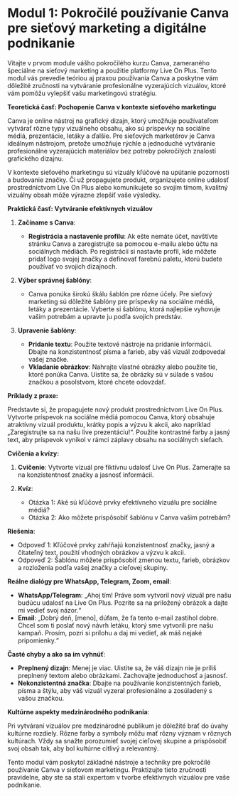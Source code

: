 # **Modul 1: Pokročilé používanie Canva pre sieťový marketing a digitálne podnikanie**

Vitajte v prvom module vášho pokročilého kurzu Canva, zameraného špeciálne na sieťový marketing a použitie platformy Live On Plus. Tento modul vás prevedie teóriou aj praxou používania Canva a poskytne vám dôležité zručnosti na vytváranie profesionálne vyzerajúcich vizuálov, ktoré vám pomôžu vylepšiť vašu marketingovú stratégiu.

**Teoretická časť: Pochopenie Canva v kontexte sieťového marketingu**

Canva je online nástroj na grafický dizajn, ktorý umožňuje používateľom vytvárať rôzne typy vizuálneho obsahu, ako sú príspevky na sociálne médiá, prezentácie, letáky a ďalšie. Pre sieťových marketérov je Canva ideálnym nástrojom, pretože umožňuje rýchle a jednoduché vytváranie profesionálne vyzerajúcich materiálov bez potreby pokročilých znalostí grafického dizajnu.

V kontexte sieťového marketingu sú vizuály kľúčové na upútanie pozornosti a budovanie značky. Či už propagujete produkt, organizujete online udalosť prostredníctvom Live On Plus alebo komunikujete so svojím tímom, kvalitný vizuálny obsah môže výrazne zlepšiť vaše výsledky.

**Praktická časť: Vytváranie efektívnych vizuálov**

1. **Začíname s Canva**:
   - **Registrácia a nastavenie profilu**: Ak ešte nemáte účet, navštívte stránku Canva a zaregistrujte sa pomocou e-mailu alebo účtu na sociálnych médiách. Po registrácii si nastavte profil, kde môžete pridať logo svojej značky a definovať farebnú paletu, ktorú budete používať vo svojich dizajnoch.

2. **Výber správnej šablóny**:
   - Canva ponúka širokú škálu šablón pre rôzne účely. Pre sieťový marketing sú dôležité šablóny pre príspevky na sociálne médiá, letáky a prezentácie. Vyberte si šablónu, ktorá najlepšie vyhovuje vašim potrebám a upravte ju podľa svojich predstáv.

3. **Upravenie šablóny**:
   - **Pridanie textu**: Použite textové nástroje na pridanie informácií. Dbajte na konzistentnosť písma a farieb, aby váš vizuál zodpovedal vašej značke.
   - **Vkladanie obrázkov**: Nahrajte vlastné obrázky alebo použite tie, ktoré ponúka Canva. Uistite sa, že obrázky sú v súlade s vašou značkou a posolstvom, ktoré chcete odovzdať.

**Príklady z praxe:**

Predstavte si, že propagujete nový produkt prostredníctvom Live On Plus. Vytvorte príspevok na sociálne médiá pomocou Canva, ktorý obsahuje atraktívny vizuál produktu, krátky popis a výzvu k akcii, ako napríklad „Zaregistrujte sa na našu live prezentáciu!“. Použite kontrastné farby a jasný text, aby príspevok vynikol v rámci záplavy obsahu na sociálnych sieťach.

**Cvičenia a kvízy:**

1. **Cvičenie**: Vytvorte vizuál pre fiktívnu udalosť Live On Plus. Zamerajte sa na konzistentnosť značky a jasnosť informácií.
   
2. **Kvíz**:
   - Otázka 1: Aké sú kľúčové prvky efektívneho vizuálu pre sociálne médiá?
   - Otázka 2: Ako môžete prispôsobiť šablónu v Canva vašim potrebám?

**Riešenia**:
   - Odpoveď 1: Kľúčové prvky zahŕňajú konzistentnosť značky, jasný a čitateľný text, použití vhodných obrázkov a výzvu k akcii.
   - Odpoveď 2: Šablónu môžete prispôsobiť zmenou textu, farieb, obrázkov a rozloženia podľa vašej značky a cieľovej skupiny.

**Reálne dialógy pre WhatsApp, Telegram, Zoom, email**:

- **WhatsApp/Telegram**: „Ahoj tím! Práve som vytvoril nový vizuál pre našu budúcu udalosť na Live On Plus. Pozrite sa na priložený obrázok a dajte mi vedieť svoj názor.“
- **Email**: „Dobrý deň, [meno], dúfam, že ťa tento e-mail zastihol dobre. Chcel som ti poslať nový návrh letáku, ktorý sme vytvorili pre našu kampaň. Prosím, pozri si prílohu a daj mi vedieť, ak máš nejaké pripomienky.“

**Časté chyby a ako sa im vyhnúť**:

- **Preplnený dizajn**: Menej je viac. Uistite sa, že váš dizajn nie je príliš preplnený textom alebo obrázkami. Zachovajte jednoduchosť a jasnosť.
- **Nekonzistentná značka**: Dbajte na používanie konzistentných farieb, písma a štýlu, aby váš vizuál vyzeral profesionálne a zosúladený s vašou značkou.

**Kultúrne aspekty medzinárodného podnikania**:

Pri vytváraní vizuálov pre medzinárodné publikum je dôležité brať do úvahy kultúrne rozdiely. Rôzne farby a symboly môžu mať rôzny význam v rôznych kultúrach. Vždy sa snažte porozumieť svojej cieľovej skupine a prispôsobiť svoj obsah tak, aby bol kultúrne citlivý a relevantný.

Tento modul vám poskytol základné nástroje a techniky pre pokročilé používanie Canva v sieťovom marketingu. Praktizujte tieto zručnosti pravidelne, aby ste sa stali expertom v tvorbe efektívnych vizuálov pre vaše podnikanie.